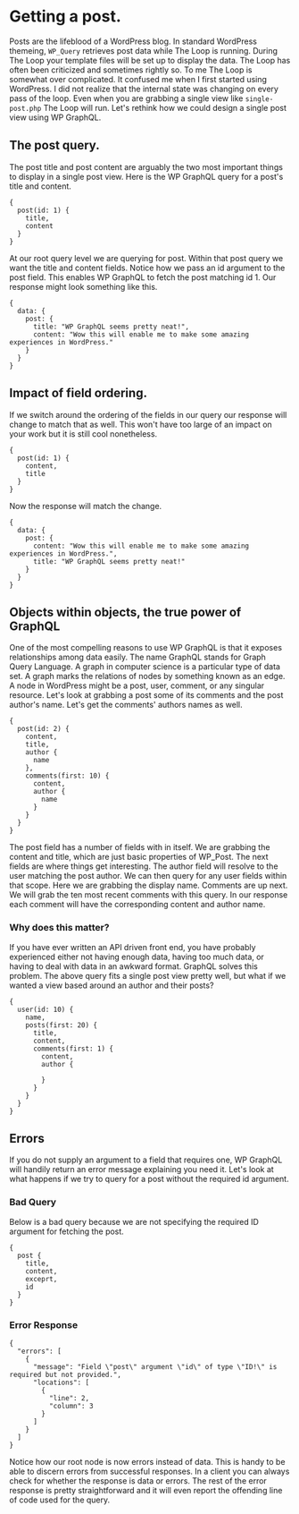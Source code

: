 # Getting a post.

Posts are the lifeblood of a WordPress blog. In standard WordPress themeing, `WP_Query` retrieves post data while The Loop is running. During The Loop your template files will be set up to display the data. The Loop has often been criticized and sometimes rightly so. To me The Loop is somewhat over complicated. It confused me when I first started using WordPress. I did not realize that the internal state was changing on every pass of the loop. Even when you are grabbing a single view like `single-post.php` The Loop will run. Let's rethink how we could design a single post view using WP GraphQL.

## The post query.

The post title and post content are arguably the two most important things to display in a single post view. Here is the WP GraphQL query for a post's title and content.

```
{
  post(id: 1) {
    title,
    content
  }
}
```

At our root query level we are querying for post. Within that post query we want the title and content fields. Notice how we pass an id argument to the post field. This enables WP GraphQL to fetch the post matching id 1. Our response might look something like this.

```
{
  data: {
    post: {
      title: "WP GraphQL seems pretty neat!",
      content: "Wow this will enable me to make some amazing experiences in WordPress."
    }
  }
}
```

## Impact of field ordering.

If we switch around the ordering of the fields in our query our response will change to match that as well. This won't have too large of an impact on your work but it is still cool nonetheless.

```
{
  post(id: 1) {
    content,
    title
  }
}
```

Now the response will match the change.

```
{
  data: {
    post: {
      content: "Wow this will enable me to make some amazing experiences in WordPress.",
      title: "WP GraphQL seems pretty neat!"
    }
  }
}
```

## Objects within objects, the true power of GraphQL

One of the most compelling reasons to use WP GraphQL is that it exposes relationships among data easily. The name GraphQL stands for Graph Query Language. A graph in computer science is a particular type of data set. A graph marks the relations of nodes by something known as an edge. A node in WordPress might be a post, user, comment, or any singular resource. Let's look at grabbing a post some of its comments and the post author's name. Let's get the comments' authors names as well.

```
{
  post(id: 2) {
    content,
    title,
    author {
      name
    },
    comments(first: 10) {
      content,
      author {
        name
      }
    }
  }
}
```

The post field has a number of fields with in itself. We are grabbing the content and title, which are just basic properties of WP\_Post.  The next fields are where things get interesting.  The author field will resolve to the user matching the post author.  We can then query for any user fields within that scope. Here we are grabbing the display name.  Comments are up next. We will grab the ten most recent comments with this query.  In our response each comment will have the corresponding content and author name.

### Why does this matter?

If you have ever written an API driven front end, you have probably experienced either not having enough data, having too much data, or having to deal with data in an awkward format.  GraphQL solves this problem.  The above query fits a single post view pretty well, but what if we wanted a view based around an author and their posts?

```
{
  user(id: 10) {
    name,
    posts(first: 20) {
      title,
      content,
      comments(first: 1) {
        content,
        author {
          
        }
      }
    }
  }
}
```

## Errors

If you do not supply an argument to a field that requires one, WP GraphQL will handily return an error message explaining you need it. Let's look at what happens if we try to query for a post without the required id argument.

### Bad Query

Below is a bad query because we are not specifying the required ID argument for fetching the post.

```
{
  post {
    title,
    content,
    exceprt,
    id
  }
}
```

### Error Response

```
{
  "errors": [
    {
      "message": "Field \"post\" argument \"id\" of type \"ID!\" is required but not provided.",
      "locations": [
        {
          "line": 2,
          "column": 3
        }
      ]
    }
  ]
}
```

Notice how our root node is now errors instead of data. This is handy to be able to discern errors from successful responses. In a client you can always check for whether the response is data or errors. The rest of the error response is pretty straightforward and it will even report the offending line of code used for the query.

